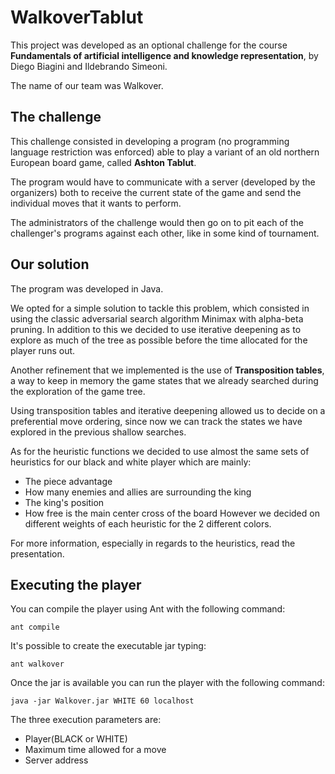 # WalkoverTablut
This project was developed as an optional challenge for the course **Fundamentals of artificial intelligence and knowledge representation**, by Diego Biagini and Ildebrando Simeoni.

The name of our team was Walkover.

## The challenge
This challenge consisted in developing a program (no programming language restriction was enforced) able to play a variant of an old northern European board game, called **Ashton Tablut**.

The program would have to communicate with a server (developed by the organizers) both to receive the current state of the game and send the individual moves that it wants to perform.

The administrators of the challenge would then go on to pit each of the challenger's programs against each other, like in some kind of tournament.

## Our solution
The program was developed in Java.


We opted for a simple solution to tackle this problem, which consisted in using the classic adversarial search algorithm Minimax with alpha-beta pruning.
In addition to this we decided to use iterative deepening as to explore as much of the tree as possible before the time allocated for the player runs out.


Another refinement that we implemented is the use of **Transposition tables**, a way to keep in memory the game states that we already searched during the exploration of the game tree.

Using transposition tables and iterative deepening allowed us to decide on a preferential move ordering, since now we can track the states we have explored in the previous shallow searches.


As for the heuristic functions we decided to use almost the same sets of heuristics for our black and white player which are mainly:
- The piece advantage
- How many enemies and allies are surrounding the king
- The king's position
- How free is the main center cross of the board
However we decided on different weights of each heuristic for the 2 different colors.


For more information, especially in regards to the heuristics, read the presentation.
## Executing the player
You can compile the player using Ant with the following command:

```
ant compile
```

It's possible to create the executable jar typing:

```
ant walkover
```

Once the jar is available you can run the player with the following command:

```
java -jar Walkover.jar WHITE 60 localhost
```

The three execution parameters are:
- Player(BLACK or WHITE)
- Maximum time allowed for a move
- Server address

